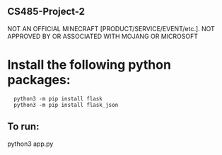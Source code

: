 ## CS485-Project-2
NOT AN OFFICIAL MINECRAFT [PRODUCT/SERVICE/EVENT/etc.]. NOT APPROVED BY OR ASSOCIATED WITH MOJANG OR MICROSOFT

# Install the following python packages:
	  python3 -m pip install flask
	  python3 -m pip install flask_json
## To run: 
  python3 app.py
